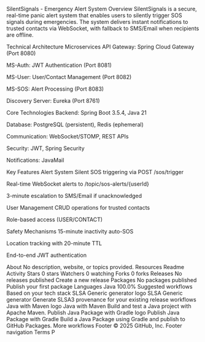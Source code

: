 SilentSignals - Emergency Alert System Overview SilentSignals is a secure, real-time panic alert system that enables users to silently trigger SOS signals during emergencies. The system delivers instant notifications to trusted contacts via WebSocket, with fallback to SMS/Email when recipients are offline.

Technical Architecture Microservices API Gateway: Spring Cloud Gateway (Port 8080)

MS-Auth: JWT Authentication (Port 8081)

MS-User: User/Contact Management (Port 8082)

MS-SOS: Alert Processing (Port 8083)

Discovery Server: Eureka (Port 8761)

Core Technologies Backend: Spring Boot 3.5.4, Java 21

Database: PostgreSQL (persistent), Redis (ephemeral)

Communication: WebSocket/STOMP, REST APIs

Security: JWT, Spring Security

Notifications: JavaMail

Key Features Alert System Silent SOS triggering via POST /sos/trigger

Real-time WebSocket alerts to /topic/sos-alerts/{userId}

3-minute escalation to SMS/Email if unacknowledged

User Management CRUD operations for trusted contacts

Role-based access (USER/CONTACT)

Safety Mechanisms 15-minute inactivity auto-SOS

Location tracking with 20-minute TTL

End-to-end JWT authentication

About
No description, website, or topics provided.
Resources
 Readme
 Activity
Stars
 0 stars
Watchers
 0 watching
Forks
 0 forks
Releases
No releases published
Create a new release
Packages
No packages published
Publish your first package
Languages
Java
100.0%
Suggested workflows
Based on your tech stack
SLSA Generic generator logo
SLSA Generic generator
Generate SLSA3 provenance for your existing release workflows
Java with Maven logo
Java with Maven
Build and test a Java project with Apache Maven.
Publish Java Package with Gradle logo
Publish Java Package with Gradle
Build a Java Package using Gradle and publish to GitHub Packages.
More workflows
Footer
© 2025 GitHub, Inc.
Footer navigation
Terms
P
